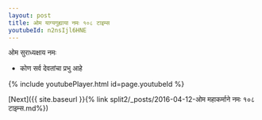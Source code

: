 ```yaml
---
layout: post
title: ओम याग्यगुह्याया नमः १०८ टाइम्स
youtubeId: n2nsIjl6HNE
---
```

 
 
 ओम सुराध्यक्षाय नमः  
 
 -  कोण सर्व देवतांचा प्रभु आहे 
 
  
 
  
 
 
 
 
 
 


{% include youtubePlayer.html id=page.youtubeId %}
 
[Next]({{ site.baseurl }}{% link  split2/_posts/2016-04-12-ओम महाकर्माने नमः १०८ टाइम्स.md%})
 
